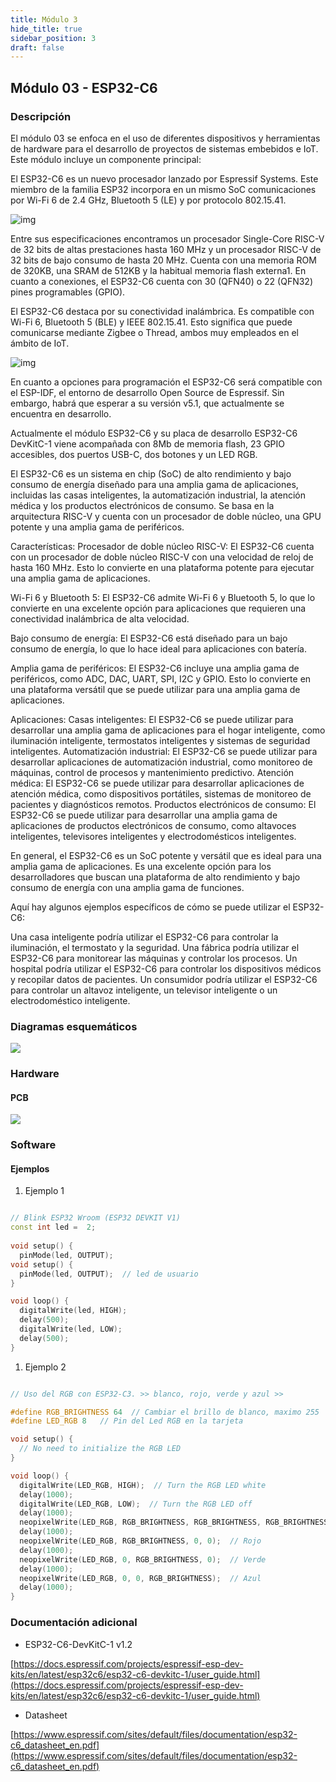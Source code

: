 ```yaml
---
title: Módulo 3
hide_title: true
sidebar_position: 3
draft: false
---
```



## Módulo 03 - ESP32-C6

### Descripción

El módulo 03 se enfoca en el uso de diferentes dispositivos y herramientas de hardware para el desarrollo de proyectos de sistemas embebidos e IoT. Este módulo incluye un componente principal:

El ESP32-C6 es un nuevo procesador lanzado por Espressif Systems. Este miembro de la familia ESP32 incorpora en un mismo SoC comunicaciones por Wi-Fi 6 de 2.4 GHz, Bluetooth 5 (LE) y por protocolo 802.15.41.

![img](https://docs.espressif.com/projects/espressif-esp-dev-kits/en/latest/_images/esp32-c6-devkitc-1-isometric_v1.2.png)

Entre sus especificaciones encontramos un procesador Single-Core RISC-V de 32 bits de altas prestaciones hasta 160 MHz y un procesador RISC-V de 32 bits de bajo consumo de hasta 20 MHz. Cuenta con una memoria ROM de 320KB, una SRAM de 512KB y la habitual memoria flash externa1. En cuanto a conexiones, el ESP32-C6 cuenta con 30 (QFN40) o 22 (QFN32) pines programables (GPIO).

El ESP32-C6 destaca por su conectividad inalámbrica. Es compatible con Wi-Fi 6, Bluetooth 5 (BLE) y IEEE 802.15.41. Esto significa que puede comunicarse mediante Zigbee o Thread, ambos muy empleados en el ámbito de IoT.

![img](https://www.espressif.com/sites/all/themes/espressif/images/esp32-c6/esp32-c6-overview.png)

En cuanto a opciones para programación el ESP32-C6 será compatible con el ESP-IDF, el entorno de desarrollo Open Source de Espressif. Sin embargo, habrá que esperar a su versión v5.1, que actualmente se encuentra en desarrollo.

Actualmente el módulo ESP32-C6 y su placa de desarrollo ESP32-C6 DevKitC-1 viene acompañada con 8Mb de memoria flash, 23 GPIO accesibles, dos puertos USB-C, dos botones y un LED RGB.

El ESP32-C6 es un sistema en chip (SoC) de alto rendimiento y bajo consumo de energía diseñado para una amplia gama de aplicaciones, incluidas las casas inteligentes, la automatización industrial, la atención médica y los productos electrónicos de consumo. Se basa en la arquitectura RISC-V y cuenta con un procesador de doble núcleo, una GPU potente y una amplia gama de periféricos.

Características:
Procesador de doble núcleo RISC-V: El ESP32-C6 cuenta con un procesador de doble núcleo RISC-V con una velocidad de reloj de hasta 160 MHz. Esto lo convierte en una plataforma potente para ejecutar una amplia gama de aplicaciones.

Wi-Fi 6 y Bluetooth 5: El ESP32-C6 admite Wi-Fi 6 y Bluetooth 5, lo que lo convierte en una excelente opción para aplicaciones que requieren una conectividad inalámbrica de alta velocidad.

Bajo consumo de energía: El ESP32-C6 está diseñado para un bajo consumo de energía, lo que lo hace ideal para aplicaciones con batería.

Amplia gama de periféricos: El ESP32-C6 incluye una amplia gama de periféricos, como ADC, DAC, UART, SPI, I2C y GPIO. Esto lo convierte en una plataforma versátil que se puede utilizar para una amplia gama de aplicaciones.

Aplicaciones:
Casas inteligentes: El ESP32-C6 se puede utilizar para desarrollar una amplia gama de aplicaciones para el hogar inteligente, como iluminación inteligente, termostatos inteligentes y sistemas de seguridad inteligentes.
Automatización industrial: El ESP32-C6 se puede utilizar para desarrollar aplicaciones de automatización industrial, como monitoreo de máquinas, control de procesos y mantenimiento predictivo.
Atención médica: El ESP32-C6 se puede utilizar para desarrollar aplicaciones de atención médica, como dispositivos portátiles, sistemas de monitoreo de pacientes y diagnósticos remotos.
Productos electrónicos de consumo: El ESP32-C6 se puede utilizar para desarrollar una amplia gama de aplicaciones de productos electrónicos de consumo, como altavoces inteligentes, televisores inteligentes y electrodomésticos inteligentes.

En general, el ESP32-C6 es un SoC potente y versátil que es ideal para una amplia gama de aplicaciones. Es una excelente opción para los desarrolladores que buscan una plataforma de alto rendimiento y bajo consumo de energía con una amplia gama de funciones.

Aquí hay algunos ejemplos específicos de cómo se puede utilizar el ESP32-C6:

Una casa inteligente podría utilizar el ESP32-C6 para controlar la iluminación, el termostato y la seguridad.
Una fábrica podría utilizar el ESP32-C6 para monitorear las máquinas y controlar los procesos.
Un hospital podría utilizar el ESP32-C6 para controlar los dispositivos médicos y recopilar datos de pacientes.
Un consumidor podría utilizar el ESP32-C6 para controlar un altavoz inteligente, un televisor inteligente o un electrodoméstico inteligente.


### Diagramas esquemáticos

[![](https://firebasestorage.googleapis.com/v0/b/modulo-b3e1a.appspot.com/o/M%C3%B3dulo%201%2Fimg1.svg?alt=media&token=455e1aa8-8e5b-4e28-a3ce-af0367203e81)](https://firebasestorage.googleapis.com/v0/b/modulo-b3e1a.appspot.com/o/M%C3%B3dulo%201%2Fimg1.svg?alt=media&token=455e1aa8-8e5b-4e28-a3ce-af0367203e81)


### Hardware

#### PCB

[![](https://firebasestorage.googleapis.com/v0/b/modulo-b3e1a.appspot.com/o/M%C3%B3dulo%201%2Fimg2.png?alt=media&token=8222babf-fa75-46b1-b77a-78c0eb1936a9)](https://firebasestorage.googleapis.com/v0/b/modulo-b3e1a.appspot.com/o/M%C3%B3dulo%201%2Fimg2.png?alt=media&token=8222babf-fa75-46b1-b77a-78c0eb1936a9)


### Software

#### Ejemplos

1. Ejemplo 1

```cpp copy

// Blink ESP32 Wroom (ESP32 DEVKIT V1)
const int led =  2;     
  
void setup() {
  pinMode(led, OUTPUT);
void setup() {
  pinMode(led, OUTPUT);  // led de usuario
}

void loop() {
  digitalWrite(led, HIGH);
  delay(500);
  digitalWrite(led, LOW);
  delay(500);
}

```

1. Ejemplo 2

```cpp copy

// Uso del RGB con ESP32-C3. >> blanco, rojo, verde y azul >>

#define RGB_BRIGHTNESS 64  // Cambiar el brillo de blanco, maximo 255
#define LED_RGB 8   // Pin del Led RGB en la tarjeta

void setup() {
  // No need to initialize the RGB LED
}

void loop() {
  digitalWrite(LED_RGB, HIGH);  // Turn the RGB LED white
  delay(1000);
  digitalWrite(LED_RGB, LOW);  // Turn the RGB LED off
  delay(1000);
  neopixelWrite(LED_RGB, RGB_BRIGHTNESS, RGB_BRIGHTNESS, RGB_BRIGHTNESS);  // Blanco
  delay(1000);
  neopixelWrite(LED_RGB, RGB_BRIGHTNESS, 0, 0);  // Rojo
  delay(1000);
  neopixelWrite(LED_RGB, 0, RGB_BRIGHTNESS, 0);  // Verde
  delay(1000);
  neopixelWrite(LED_RGB, 0, 0, RGB_BRIGHTNESS);  // Azul
  delay(1000);
}

```

### Documentación adicional

- ESP32-C6-DevKitC-1 v1.2
  
[https://docs.espressif.com/projects/espressif-esp-dev-kits/en/latest/esp32c6/esp32-c6-devkitc-1/user_guide.html](https://docs.espressif.com/projects/espressif-esp-dev-kits/en/latest/esp32c6/esp32-c6-devkitc-1/user_guide.html)

- Datasheet
  
[https://www.espressif.com/sites/default/files/documentation/esp32-c6_datasheet_en.pdf](https://www.espressif.com/sites/default/files/documentation/esp32-c6_datasheet_en.pdf)













